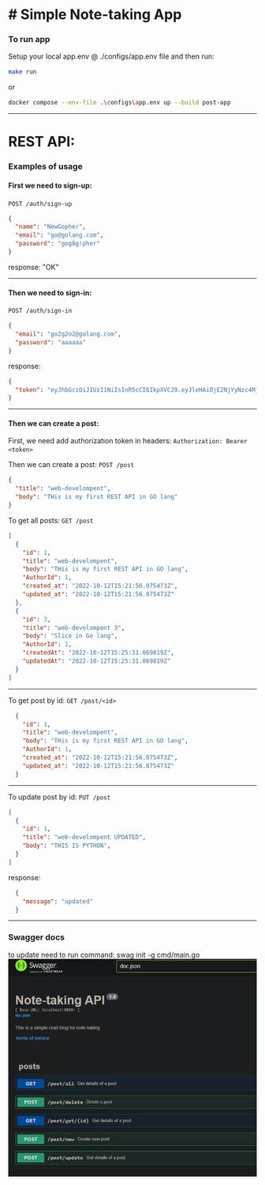 # # Simple Note-taking App

### To run app

Setup your local app.env @ ./configs/app.env file and then run:

```bash
make run
```

or

```bash
docker compose --env-file .\configs\app.env up --build post-app
```

_________________________________________________

# REST API:

### Examples of usage

#### First we need to sign-up:

`POST /auth/sign-up`

```json
{
  "name": "NewGopher",
  "email": "go@golang.com",
  "password": "gog8g!pher"
}
```

response:
"OK"
_________________________________________________

#### Then we need to sign-in:

`POST /auth/sign-in`

```json
{
  "email": "go2g2o2@golang.com",
  "password": "aaaaaa"
}
```

response:

```json
{
  "token": "eyJhbGciOiJIUzI1NiIsInR5cCI6IkpXVCJ9.eyJleHAiOjE2NjYyNzc4MjcsImlhdCI6MTY2NjE5MTQyNywic3ViIjoiMSJ9.WZeSW-tLPQZBXfhsTza_JLXKR9O2CGAgRh32uNzG1Tg"
}
```

_________________________________________________

#### Then we can create a post:

First, we need add authorization token in headers:
`Authorization: Bearer <token>`

Then we can create a post:
`POST /post`

```json
{
  "title": "web-develompent",
  "body": "THis is my first REST API in GO lang"
}
```

To get all posts:
`GET /post`

```json
[
  {
    "id": 1,
    "title": "web-develompent",
    "body": "THis is my first REST API in GO lang",
    "AuthorId": 1,
    "created_at": "2022-10-12T15:21:56.075473Z",
    "updated_at": "2022-10-12T15:21:56.075473Z"
  },
  {
    "id": 3,
    "title": "web-develompent 3",
    "body": "Slice in Go lang",
    "AuthorId": 1,
    "createdAt": "2022-10-12T15:25:31.069819Z",
    "updatedAt": "2022-10-12T15:25:31.069819Z"
  }
]
```
_________________________________________________

To get post by id:
`GET /post/<id>`

```json
  {
    "id": 1,
    "title": "web-develompent",
    "body": "THis is my first REST API in GO lang",
    "AuthorId": 1,
    "created_at": "2022-10-12T15:21:56.075473Z",
    "updated_at": "2022-10-12T15:21:56.075473Z"
  }
```
_________________________________________________

To update post by id:
`PUT /post`

```json
[
  {
    "id": 1,
    "title": "web-develompent UPDATED",
    "body": "THIS IS PYTHON",
  }
]
```
response:
```json
  {
    "message": "updated"
  }
```

_________________________________________________

### Swagger docs

to update need to run command: swag init -g cmd/main.go
![swagger.png](swagger.png)